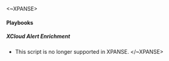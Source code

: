 <~XPANSE>
#### Playbooks
##### XCloud Alert Enrichment
- This script is no longer supported in XPANSE.
</~XPANSE>